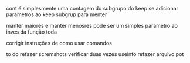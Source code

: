 cont é simplesmente uma contagem do subgrupo do keep
se adicionar parametros ao keep subgrup para menter

manter maiores e manter menosres pode ser um simples parametro 
ao inves da função toda

corrigir instruções de como usar comandos

to do
refazer scremshots
verificar duas vezes useinfo
refazer arquivo pot